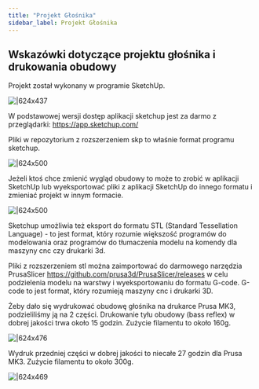 ```yaml
---
title: "Projekt Głośnika"
sidebar_label: Projekt Głośnika
---
```


## Wskazówki dotyczące projektu głośnika i drukowania obudowy


Projekt został wykonany w programie SketchUp.

![|624x437](https://lh5.googleusercontent.com/ef2tWUcCXa5hftw2koothhTHsmV9hlpPt4J1Gziy2wErEkLSEG5KRQ2Xs6QCnvsMiakukwCmQn5Y6hNU6wbxMzPDA3bZcGxd03PsfH0NfRKqe7TZNzgCH8Ekg28A5KeOLn9qQ3vE)

W podstawowej wersji dostęp aplikacji sketchup jest za darmo z przeglądarki: https://app.sketchup.com/

Pliki w repozytorium z rozszerzeniem skp to właśnie format programu sketchup.

![|624x500](https://lh6.googleusercontent.com/-GdRQQrqLLewOXkA3xg1aP4tV3DgSMxx85J4LiWxlKsduCcfojl244wGP2vis53LShMp19UcPo9lu00oadYxRmDCprf2oRJNDyslcIwNG2rW5-gil9BlsODMtgcKmbOpeeIhNDtd)

Jeżeli ktoś chce zmienić wygląd obudowy to może to zrobić w aplikacji SketchUp lub wyeksportować pliki z aplikacji SketchUp do innego formatu i zmieniać projekt w innym formacie.

![|624x500](https://lh6.googleusercontent.com/xHFuK2n25Kge2Tw8u98gx6S932it3sHNPFO_FSVntEfFcY4eqfV2_a4U0NCSsvELYG227alHjs5zBVKu1Ca47q3tHGR4gZXSZ3kjzB-2FZDRgFeaSgOjgRLmSjnMDXbcGLVkf3Km)

Sketchup umożliwia też eksport do formatu STL (Standard Tessellation Language) - to jest format, który rozumie większość programów do modelowania oraz programów do tłumaczenia modelu na komendy dla maszyny cnc czy drukarki 3d.

Pliki z rozszerzeniem stl można zaimportować do darmowego narzędzia PrusaSlicer https://github.com/prusa3d/PrusaSlicer/releases w celu podzielenia modelu na warstwy i wyeksportowaniu do formatu G-code. 
G-code to jest format, który rozumieją maszyny cnc i drukarki 3D.

Żeby dało się wydrukować obudowę głośnika na drukarce Prusa MK3, podzieliliśmy ją na 2 części. Drukowanie tyłu obudowy (bass reflex) w dobrej jakości trwa około 15 godzin. Zużycie filamentu to około 160g.

![|624x476](https://lh6.googleusercontent.com/cgNVFYY3TzOs_3rNbu8JvToySMEmRO14hftcK46KRXbkZJ13aEDDMVNQAkuADsliQCmTrx7M0PEJSzLMhHgkBplOqU5Ks83kH7TGRx8RHWhr-0DWwOvQJzrLE6EOQXHCg-jEuqOr)

Wydruk przedniej części w dobrej jakości to niecałe 27 godzin dla Prusa MK3. Zużycie filamentu to około 300g.

![|624x469](https://lh6.googleusercontent.com/7vWGIJNcohlwc9dwY9-5DJ44MFseynKC_Vg3w9gBAaZ1fpX7pvmiAxjfVmk-qnvSZlK1ZuY1wv-3vc0a0XfS4KMBdYMogaDdoFTzbfQPtvrPjebwgBWZdvtovvRzYjHyyx1eOl6E) 
